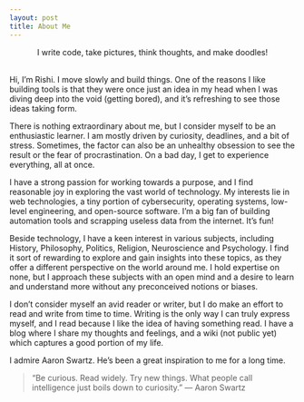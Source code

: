 ```yaml
---
layout: post
title: About Me
---
```


<center>I write code, take pictures, think thoughts, and make doodles!</center>

<br>

Hi, I’m Rishi. I move slowly and build things. One of the reasons I like building tools is that they were once just an idea in my head when I was diving deep into the void (getting bored), and it’s refreshing to see those ideas taking form.

There is nothing extraordinary about me, but I consider myself to be an enthusiastic learner. I am mostly driven by curiosity, deadlines, and a bit of stress. Sometimes, the factor can also be an unhealthy obsession to see the result or the fear of procrastination. On a bad day, I get to experience everything, all at once.

I have a strong passion for working towards a purpose, and I find reasonable joy in exploring the vast world of technology. My interests lie in web technologies, a tiny portion of cybersecurity, operating systems, low-level engineering, and open-source software. I’m a big fan of building automation tools and scrapping useless data from the internet. It’s fun!

Beside technology, I have a keen interest in various subjects, including History, Philosophy, Politics, Religion, Neuroscience and Psychology. I find it sort of rewarding to explore and gain insights into these topics, as they offer a different perspective on the world around me. I hold expertise on none, but I approach these subjects with an open mind and a desire to learn and understand more without any preconceived notions or biases.

I don’t consider myself an avid reader or writer, but I do make an effort to read and write from time to time. Writing is the only way I can truly express myself, and I read because I like the idea of having something read. I have a blog where I share my thoughts and feelings, and a wiki (not public yet) which captures a good portion of my life.

I admire Aaron Swartz. He’s been a great inspiration to me for a long time.

> “Be curious. Read widely. Try new things. What people call intelligence just boils down to curiosity.” ― Aaron Swartz
